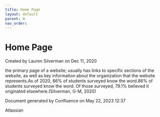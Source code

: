 ```yaml
---
title: Home Page
layout: default
parent: H
nav_order:
---
```


# Home Page

Created by  Lauren Silverman on Dec 11, 2020

the primary page of a website; usually has links to specific sections of the website, as well as key information about the organization that the website represents.As of 2020, 86% of students surveyed know the word.86% of students surveyed know the word. Of those surveyed, 79.1% believed it originated elsewhere.(Silverman, G-M, 2020)

Document generated by Confluence on May 22, 2023 12:37

Atlassian
